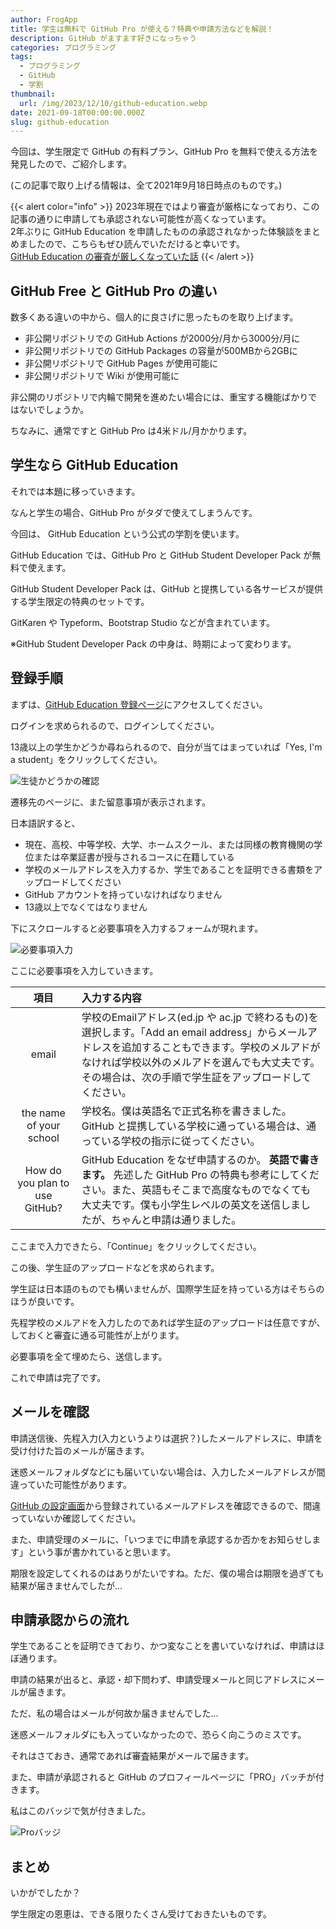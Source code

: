 ```yaml
---
author: FrogApp
title: 学生は無料で GitHub Pro が使える？特典や申請方法などを解説！
description: GitHub がますます好きになっちゃう
categories: プログラミング
tags:
  - プログラミング
  - GitHub
  - 学割
thumbnail:
  url: /img/2023/12/10/github-education.webp
date: 2021-09-18T00:00:00.000Z
slug: github-education
---
```


今回は、学生限定で GitHub の有料プラン、GitHub Pro を無料で使える方法を発見したので、ご紹介します。

(この記事で取り上げる情報は、全て2021年9月18日時点のものです。)

{{< alert color="info" >}}
    2023年現在ではより審査が厳格になっており、この記事の通りに申請しても承認されない可能性が高くなっています。  
    2年ぶりに GitHub Education を申請したものの承認されなかった体験談をまとめましたので、こちらもぜひ読んでいただけると幸いです。  
    [GitHub Education の審査が厳しくなっていた話](https://frogapp.net/blog/2023-04/github-education/)
{{< /alert >}}

## GitHub Free と GitHub Pro の違い

数多くある違いの中から、個人的に良さげに思ったものを取り上げます。

* 非公開リポジトリでの GitHub Actions が2000分/月から3000分/月に
* 非公開リポジトリでの GitHub Packages の容量が500MBから2GBに
* 非公開リポジトリで GitHub Pages が使用可能に
* 非公開リポジトリで Wiki が使用可能に

非公開のリポジトリで内輪で開発を進めたい場合には、重宝する機能ばかりではないでしょうか。

ちなみに、通常ですと GitHub Pro は4米ドル/月かかります。

## 学生なら GitHub Education

それでは本題に移っていきます。

なんと学生の場合、GitHub Pro がタダで使えてしまうんです。

今回は、 GitHub Education という公式の学割を使います。

GitHub Education では、GitHub Pro と GitHub Student Developer Pack が無料で使えます。

GitHub Student Developer Pack は、GitHub と提携している各サービスが提供する学生限定の特典のセットです。

GitKaren や Typeform、Bootstrap Studio などが含まれています。

※GitHub Student Developer Pack の中身は、時期によって変わります。

## 登録手順

まずは、<a href="https://education.github.com/pack/offers" target="_blank" rel="noopener noreferrer">GitHub Education 登録ページ</a>にアクセスしてください。

ログインを求められるので、ログインしてください。

13歳以上の学生かどうか尋ねられるので、自分が当てはまっていれば「Yes, I'm a student」をクリックしてください。

![生徒かどうかの確認](/imghttps://user-images.githubusercontent.com/75155258/133803169-32f022b7-58df-4774-9b69-b96c1083b4e6.png)

遷移先のページに、また留意事項が表示されます。

日本語訳すると、

* 現在、高校、中等学校、大学、ホームスクール、または同様の教育機関の学位または卒業証書が授与されるコースに在籍している
* 学校のメールアドレスを入力するか、学生であることを証明できる書類をアップロードしてください
* GitHub アカウントを持っていなければなりません
* 13歳以上でなくてはなりません

下にスクロールすると必要事項を入力するフォームが現れます。

![必要事項入力](/imghttps://user-images.githubusercontent.com/75155258/133804548-6015d9e0-593f-4e4c-a166-91e6976741ac.png)

ここに必要事項を入力していきます。

| 項目 | 入力する内容 |
| :---: | :-------- |
| email | 学校のEmailアドレス(ed.jp や ac.jp で終わるもの)を選択します。「Add an email address」からメールアドレスを追加することもできます。学校のメルアドがなければ学校以外のメルアドを選んでも大丈夫です。その場合は、次の手順で学生証をアップロードしてください。 |
| the name of your school | 学校名。僕は英語名で正式名称を書きました。GitHub と提携している学校に通っている場合は、通っている学校の指示に従ってください。 |
| How do you plan to use GitHub? | GitHub Education をなぜ申請するのか。 **英語で書きます。** 先述した GitHub Pro の特典も参考にしてください。また、英語もそこまで高度なものでなくても大丈夫です。僕も小学生レベルの英文を送信しましたが、ちゃんと申請は通りました。 |

ここまで入力できたら、「Continue」をクリックしてください。

この後、学生証のアップロードなどを求められます。

学生証は日本語のものでも構いませんが、国際学生証を持っている方はそちらのほうが良いです。

先程学校のメルアドを入力したのであれば学生証のアップロードは任意ですが、しておくと審査に通る可能性が上がります。

必要事項を全て埋めたら、送信します。

これで申請は完了です。

## メールを確認

申請送信後、先程入力(入力というよりは選択？)したメールアドレスに、申請を受け付けた旨のメールが届きます。

迷惑メールフォルダなどにも届いていない場合は、入力したメールアドレスが間違っていた可能性があります。

<a href="https://github.com/settings/emails" target="_blank" rel="noopener noreferrer">GitHub の設定画面</a>から登録されているメールアドレスを確認できるので、間違っていないか確認してください。

また、申請受理のメールに、「いつまでに申請を承認するか否かをお知らせします」という事が書かれていると思います。

期限を設定してくれるのはありがたいですね。ただ、僕の場合は期限を過ぎても結果が届きませんでしたが...

## 申請承認からの流れ

学生であることを証明できており、かつ変なことを書いていなければ、申請はほぼ通ります。

申請の結果が出ると、承認・却下問わず、申請受理メールと同じアドレスにメールが届きます。

ただ、私の場合はメールが何故か届きませんでした...

迷惑メールフォルダにも入っていなかったので、恐らく向こうのミスです。

それはさておき、通常であれば審査結果がメールで届きます。

また、申請が承認されると GitHub のプロフィールページに「PRO」バッチが付きます。

私はこのバッジで気が付きました。

![Proバッジ](/imghttps://user-images.githubusercontent.com/75155258/133808230-e29b1328-5794-43ab-b4dd-f89e8e67d117.png)

## まとめ

いかがでしたか？

学生限定の恩恵は、できる限りたくさん受けておきたいものです。
